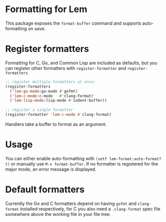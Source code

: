 # Formatting for Lem
This package exposes the `format-buffer` command and supports auto-formatting on save.

# Register formatters
Formatting for C, Go, and Common Lisp are included as defaults, but you can register other formatters with `register-formatter` and `register-formatters`

```lisp
;; register multiple formatters at once:
(register-formatters
  ('lem-go-mode:go-mode #'gofmt)
  ('lem-c-mode:c-mode   #'clang-format)
  ('lem-lisp-mode:lisp-mode #'indent-buffer))
    
;; register a single formatter
(register-formatter 'lem-c-mode #'clang-format)
```

Handlers take a buffer to format as an argument.
    
# Usage
You can either enable auto-formatting with `(setf lem-format:auto-format? t)` or manually use `M-x format-buffer`.  If no formatter is registered for the major mode, an error message is displayed.

# Default formatters
Currently the Go and C formatters depend on having `gofmt` and `clang-format` installed respectively, for C you also need a `.clang-format` spec file somewhere above the working file in your file tree.
